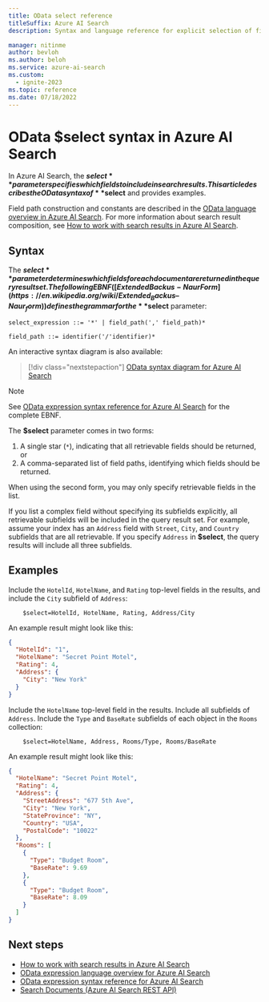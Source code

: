```yaml
---
title: OData select reference
titleSuffix: Azure AI Search
description: Syntax and language reference for explicit selection of fields to return in the search results of Azure AI Search queries.

manager: nitinme
author: bevloh
ms.author: beloh
ms.service: azure-ai-search
ms.custom:
  - ignite-2023
ms.topic: reference
ms.date: 07/18/2022
---
```


# OData $select syntax in Azure AI Search

In Azure AI Search, the **$select** parameter specifies which fields to include in search results. This article describes the OData syntax of **$select** and provides examples.

Field path construction and constants are described in the [OData language overview in Azure AI Search](query-odata-filter-orderby-syntax.md). For more information about search result composition, see [How to work with search results in Azure AI Search](search-pagination-page-layout.md).

## Syntax

The **$select** parameter determines which fields for each document are returned in the query result set. The following EBNF ([Extended Backus-Naur Form](https://en.wikipedia.org/wiki/Extended_Backus–Naur_form)) defines the grammar for the **$select** parameter:

<!-- Upload this EBNF using https://bottlecaps.de/rr/ui to create a downloadable railroad diagram. -->

```
select_expression ::= '*' | field_path(',' field_path)*

field_path ::= identifier('/'identifier)*
```

An interactive syntax diagram is also available:

> [!div class="nextstepaction"]
> [OData syntax diagram for Azure AI Search](https://azuresearch.github.io/odata-syntax-diagram/#select_expression)

> [!NOTE]
> See [OData expression syntax reference for Azure AI Search](search-query-odata-syntax-reference.md) for the complete EBNF.

The **$select** parameter comes in two forms:

1. A single star (`*`), indicating that all retrievable fields should be returned, or
1. A comma-separated list of field paths, identifying which fields should be returned.

When using the second form, you may only specify retrievable fields in the list.

If you list a complex field without specifying its subfields explicitly, all retrievable subfields will be included in the query result set. For example, assume your index has an `Address` field with `Street`, `City`, and `Country` subfields that are all retrievable. If you specify `Address` in **$select**, the query results will include all three subfields.

## Examples

Include the `HotelId`, `HotelName`, and `Rating` top-level fields in the results, and include the `City` subfield of `Address`:

```odata-filter-expr
    $select=HotelId, HotelName, Rating, Address/City
```

An example result might look like this:

```json
{
  "HotelId": "1",
  "HotelName": "Secret Point Motel",
  "Rating": 4,
  "Address": {
    "City": "New York"
  }
}
```

Include the `HotelName` top-level field in the results. Include all subfields of `Address`. Include the `Type` and `BaseRate` subfields of each object in the `Rooms` collection:

```odata-filter-expr
    $select=HotelName, Address, Rooms/Type, Rooms/BaseRate
```

An example result might look like this:

```json
{
  "HotelName": "Secret Point Motel",
  "Rating": 4,
  "Address": {
    "StreetAddress": "677 5th Ave",
    "City": "New York",
    "StateProvince": "NY",
    "Country": "USA",
    "PostalCode": "10022"
  },
  "Rooms": [
    {
      "Type": "Budget Room",
      "BaseRate": 9.69
    },
    {
      "Type": "Budget Room",
      "BaseRate": 8.09
    }
  ]
}
```

## Next steps  

- [How to work with search results in Azure AI Search](search-pagination-page-layout.md)
- [OData expression language overview for Azure AI Search](query-odata-filter-orderby-syntax.md)
- [OData expression syntax reference for Azure AI Search](search-query-odata-syntax-reference.md)
- [Search Documents &#40;Azure AI Search REST API&#41;](/rest/api/searchservice/documents/search-post)
